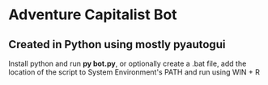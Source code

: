 # Adventure Capitalist Bot

## Created in Python using mostly pyautogui

Install python and run **py bot.py**, or optionally create a .bat file, add the location of the script to System Environment's PATH and run using WIN + R
